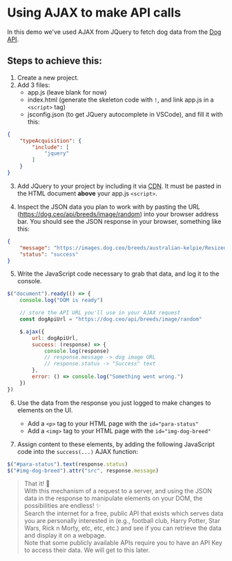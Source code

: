 # Using AJAX to make API calls
In this demo we've used AJAX from JQuery to fetch dog data from the [Dog API](https://dog.ceo/dog-api/documentation).

## Steps to achieve this:

1. Create a new project.
2. Add 3 files:
    - app.js (leave blank for now)
    - index.html (generate the skeleton code with `!`, and link app.js in a `<script>` tag)
    - jsconfig.json (to get JQuery autocomplete in VSCode), and fill it with this:
```JSON
{
    "typeAcquisition": {
        "include": [
            "jquery"
        ]
    }
}
```

3. Add JQuery to your project by including it via [CDN](https://www.jsdelivr.com/package/npm/jquery). It must be pasted in the HTML document **above** your app.js `<script>`.

4. Inspect the JSON data you plan to work with by pasting the URL (https://dog.ceo/api/breeds/image/random) into your browser address bar. You should see the JSON response in your browser, something like this:
```json
{
    "message": "https://images.dog.ceo/breeds/australian-kelpie/Resized_20200214_191118_346649120350209.jpg",
    "status": "success"
}
```
5. Write the JavaScript code necessary to grab that data, and log it to the console.
```javascript
$("document").ready(() => {
    console.log("DOM is ready")

    // store the API URL you'll use in your AJAX request
    const dogApiUrl = "https://dog.ceo/api/breeds/image/random"

    $.ajax({
        url: dogApiUrl,
        success: (response) => {
            console.log(response)
            // response.message -> dog image URL
            // response.status -> "Success" text
        },
        error: () => console.log("Something went wrong.")
    })
})
```

6. Use the data from the response you just logged to make changes to elements on the UI.
    - Add a `<p>` tag to your HTML page with the `id="para-status"`
    - Add a `<img>` tag to your HTML page with the `id="img-dog-breed"`

7. Assign content to these elements, by adding the following JavaScript code into the `success(...)` AJAX function:

```javascript
$("#para-status").text(response.status)
$("#img-dog-breed").attr("src", response.message)
```

> That it! 🙏 <br/>
> With this mechanism of a request to a server, and using the JSON data in the response to manipulate elements on your DOM, the possibilities are endless! ✨<br/>
> Search the internet for a free, public API that exists which serves data you are personally interested in (e.g., football club, Harry Potter, Star Wars, Rick n Morty, etc, etc, etc.) and see if you can retrieve the data and display it on a webpage.<br/>
> Note that some publicly available APIs require you to have an API Key to access their data. We will get to this later.